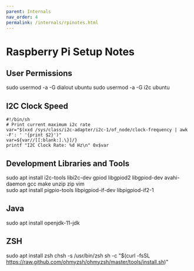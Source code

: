 ```yaml
---
parent: Internals
nav_order: 4
permalink: /internals/rpinotes.html
---
```


# Raspberry Pi Setup Notes

## User Permissions

sudo usermod -a -G dialout ubuntu
sudo usermod -a -G i2c ubuntu

## I2C Clock Speed

```shell
#!/bin/sh
# Print current maximum i2c rate
var="$(xxd /sys/class/i2c-adapter/i2c-1/of_node/clock-frequency | awk -F': ' '{print $2}')"
var=${var//[[:blank:].\}]/}
printf "I2C Clock Rate: %d Hz\n" 0x$var
```

## Development Libraries and Tools

sudo apt install i2c-tools libi2c-dev gpiod libgpiod2 libgpiod-dev avahi-daemon gcc make unzip zip vim	
sudo apt install pigpio-tools libpigpiod-if-dev libpigpiod-if2-1

## Java

sudo apt install openjdk-11-jdk

## ZSH

sudo apt install zsh
chsh -s /usr/bin/zsh
sh -c "$(curl -fsSL https://raw.github.com/ohmyzsh/ohmyzsh/master/tools/install.sh)"
